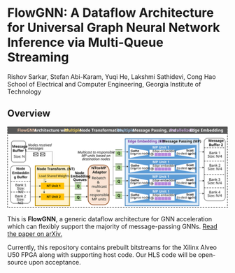 # FlowGNN: A Dataflow Architecture for Universal Graph Neural Network Inference via Multi-Queue Streaming

Rishov Sarkar, Stefan Abi-Karam, Yuqi He, Lakshmi Sathidevi, Cong Hao  
School of Electrical and Computer Engineering, Georgia Institute of Technology

## Overview

![FlowGNN overall architecture](images/arch-overall.svg)

This is **FlowGNN**, a generic dataflow architecture for GNN acceleration which can flexibly support the majority of message-passing GNNs. [Read the paper on arXiv.](https://arxiv.org/abs/2204.13103)

Currently, this repository contains prebuilt bitstreams for the Xilinx Alveo U50 FPGA along with supporting host code. Our HLS code will be open-source upon acceptance.
